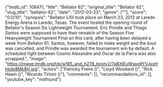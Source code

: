 {"tmdb_id": 108471, "title": "Bellator 62", "original_title": "Bellator 62", "slug_title": "bellator-62", "date": "2012-03-23", "genre": [""], "score": "0.0/10", "synopsis": "Bellator LXII took place on March 23, 2012 at Laredo Energy Arena in Laredo, Texas. The event hosted the opening round of Bellator's Season Six Lightweight Tournament.  Eric Prindle and Thiago Santos were supposed to have their rematch of the Season Five Heavyweight Tournament Final on this card, after having been delayed a week from Bellator 61. Santos, however, failed to make weight and the bout was cancelled, and Prindle was awarded the tournament win by default. A scheduled fight between Cosmo Alexandre and Oscar de la Parra was also scrapped.", "image": "https://image.tmdb.org/t/p/w185_and_h278_bestv2/7aBXlEuWspo9YVJssHhedx8Mk8H.jpg", "actors": ["Patricky Freire ()", "Lloyd Woodard ()", "Rick Hawn ()", "Ricardo Tirloni ()"], "comments": [], "recommandations_id": [], "youtube_key": "notfound"}